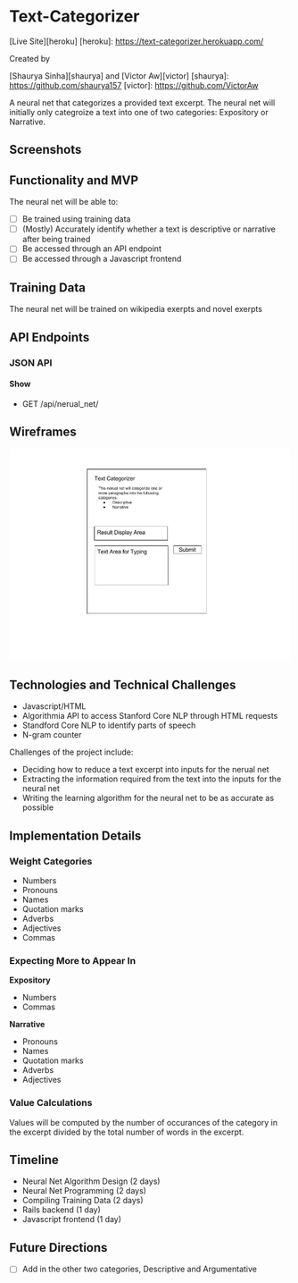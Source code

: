 # Text-Categorizer

[Live Site][heroku]
[heroku]: https://text-categorizer.herokuapp.com/

Created by

[Shaurya Sinha][shaurya] and [Victor Aw][victor]
[shaurya]: https://github.com/shaurya157
[victor]: https://github.com/VictorAw

A neural net that categorizes a provided text excerpt.
The neural net will initially only categroize a text into one of two categories: Expository or Narrative.

## Screenshots


## Functionality and MVP

The neural net will be able to:
- [ ] Be trained using training data
- [ ] \(Mostly) Accurately identify whether a text is descriptive or narrative after being trained
- [ ] Be accessed through an API endpoint
- [ ] Be accessed through a Javascript frontend

## Training Data

The neural net will be trained on wikipedia exerpts and novel exerpts

## API Endpoints

### JSON API

#### Show

- GET /api/nerual\_net/

## Wireframes

![Front End](docs/wireframes/front-end.jpg)

## Technologies and Technical Challenges

- Javascript/HTML
- Algorithmia API to access Stanford Core NLP through HTML requests
- Standford Core NLP to identify parts of speech
- N-gram counter

Challenges of the project include:

- Deciding how to reduce a text excerpt into inputs for the nerual net
- Extracting the information required from the text into the inputs for the neural net
- Writing the learning algorithm for the neural net to be as accurate as possible

## Implementation Details

### Weight Categories

- Numbers
- Pronouns
- Names
- Quotation marks
- Adverbs
- Adjectives
- Commas

### Expecting More to Appear In

**Expository**

- Numbers
- Commas

**Narrative**

- Pronouns
- Names
- Quotation marks
- Adverbs
- Adjectives

### Value Calculations

Values will be computed by the number of occurances of the category in the excerpt divided by the total number of words in the excerpt.

## Timeline

- Neural Net Algorithm Design (2 days)
- Neural Net Programming (2 days)
- Compiling Training Data (2 days)
- Rails backend (1 day)
- Javascript frontend (1 day)

## Future Directions

- [ ] Add in the other two categories, Descriptive and Argumentative
